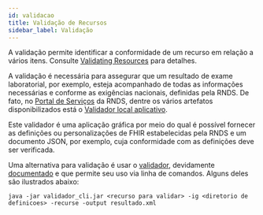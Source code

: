```yaml
---
id: validacao
title: Validação de Recursos
sidebar_label: Validação
---
```


A validação permite identificar a conformidade
de um recurso em relação a vários itens. Consulte [Validating Resources](https://www.hl7.org/fhir/validation.html)
para detalhes.

A validação é necessária para assegurar que um resultado de exame laboratorial,
por exemplo, esteja acompanhado de todas as informações necessárias e
conforme as exigências nacionais, definidas pela RNDS.
De fato, no [Portal de Serviços](https://servicos-datasus.saude.gov.br/detalhe/UZQjoYDDFN) da RNDS,
dentre os vários artefatos disponibilizados está o [Validador local aplicativo](https://doc-0k-b0-docs.googleusercontent.com/docs/securesc/pv16ckcadsrom8ll89o65she880al4qi/je4967phlp7b1fhq5kovqf8gnaakio7m/1599249225000/10214180060604046643/00115241587149400156/19c5hNwXv8qZk8Ylq-PJAnTFPr8_d5z8n?e=download&authuser=0&nonce=m7h2r4gkh32jk&user=00115241587149400156&hash=31u37radoua6t6fot61ga1qad9qsauev).

Este validador é uma aplicação gráfica por meio do qual é possível fornecer as definições ou personalizações
de FHIR estabelecidas pela RNDS e um documento JSON, por exemplo, cuja conformidade com as definições
deve ser verificada.

Uma alternativa para validação é usar o [validador](https://github.com/hapifhir/org.hl7.fhir.core/releases/latest/download/validator_cli.jar), devidamente [documentado](https://confluence.hl7.org/display/FHIR/Using+the+FHIR+Validator) e que permite seu uso via linha de comandos. Alguns deles são ilustrados abaixo:

```shell
java -jar validador_cli.jar <recurso para validar> -ig <diretorio de definicoes> -recurse -output resultado.xml
```
